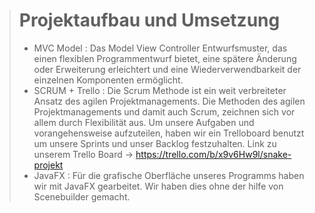 > # Projektaufbau und Umsetzung
> * MVC Model
>  : Das Model View Controller Entwurfsmuster, das einen flexiblen Programmentwurf bietet, eine spätere Änderung oder Erweiterung erleichtert und eine          Wiederverwendbarkeit der einzelnen Komponenten ermöglicht.
>  * SCRUM + Trello
>  : Die Scrum Methode ist ein weit verbreiteter Ansatz des agilen Projektmanagements. Die Methoden des agilen Projektmanagements und damit auch Scrum, zeichnen sich vor allem durch Flexibilität aus. Um unsere Aufgaben und vorangehensweise aufzuteilen, haben wir ein Trelloboard benutzt um unsere Sprints und unser Backlog festzuhalten. Link zu unserem Trello Board -> https://trello.com/b/x9v6Hw9l/snake-projekt
> * JavaFX 
> : Für die grafische Oberfläche unseres Programms haben wir mit JavaFX gearbeitet. Wir haben dies ohne der hilfe von Scenebuilder gemacht.
